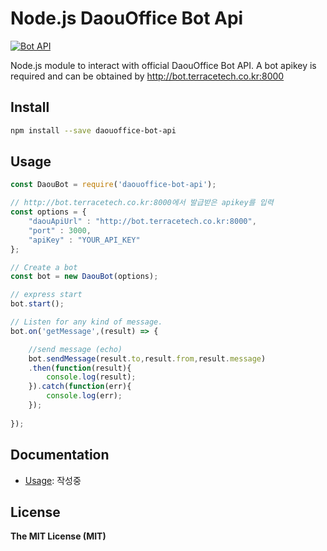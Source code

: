 

# Node.js DaouOffice Bot Api
[![Bot API](https://img.shields.io/badge/Bot%20API-v.0.0.5-00aced.svg)](http://bot.terracetech.co.kr)

Node.js module to interact with official DaouOffice Bot API. 
A bot apikey is required and can be obtained by http://bot.terracetech.co.kr:8000

## Install

```bash
npm install --save daouoffice-bot-api
```

## Usage

```js
const DaouBot = require('daouoffice-bot-api');

// http://bot.terracetech.co.kr:8000에서 발급받은 apikey를 입력
const options = {
	"daouApiUrl" : "http://bot.terracetech.co.kr:8000",
	"port" : 3000,
	"apiKey" : "YOUR_API_KEY"
};

// Create a bot
const bot = new DaouBot(options);

// express start
bot.start();

// Listen for any kind of message.
bot.on('getMessage',(result) => {

	//send message (echo)
	bot.sendMessage(result.to,result.from,result.message)
	.then(function(result){
		console.log(result);
	}).catch(function(err){
		console.log(err);
	});
	
});
```

## Documentation

* [Usage](http://bot.terracetech.co.kr): 작성중

## License

**The MIT License (MIT)**
